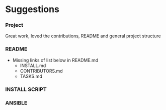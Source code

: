 # Suggestions

### Project
Great work, loved the contributions, README and general project structure

### README
- Missing links of list below in README.md
  - INSTALL.md
  - CONTRIBUTORS.md
  - TASKS.md

### INSTALL SCRIPT


### ANSIBLE
